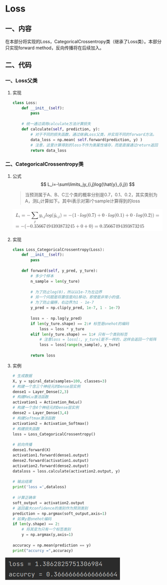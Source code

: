 # Loss

## 一、内容

在本部分将实现的Loss，CategoricalCrossentropy类（继承了Loss类）。本部分只实现forward method，反向传播将在后续加入。

## 二、代码

### 一、Loss父类

  1. 实现

     ```python
     class Loss:
         def __init__(self):
             pass
     
         # 统一通过调用calculate方法计算损失
         def calculate(self, prediction, y):
             # 对于不同的损失函数，通过继承Loss父类，并实现不同的forward方法。
             data_loss = np.mean( self.forward(prediction, y) )
             # 注意，这里计算得到的loss不作为类属性储存，而是直接通过return返回
             return data_loss
     ```

### 二、CategoricalCrossentropy类

  1. 公式
     $$
     L_i=-\sum\limits_jy_{i,j}log(\hat{y}_{i,j})
     $$

     > 当预测属于A、B、C三个类的概率分别是0.7，0.1、0.2，其实类别为A，测$L_i$计算如下。其中i表示对第i个sample计算得到的loss

     ![](https://raw.githubusercontent.com/HX-1234/NoteImage/main/202308072055997.png)

  2. 实现

     ```python
     class Loss_CategoricalCrossentropy(Loss):
         def __init__(self):
             pass
     
         def forward(self, y_pred, y_ture):
             # 多少个样本
             n_sample = len(y_ture)
     
             # 为了防止log(0)，所以以1e-7为左边界
             # 另一个问题是将置信度向1移动，即使是非常小的值，
             # 为了防止偏移，右边界为1 - 1e-7
             y_pred = np.clip(y_pred, 1e-7, 1 - 1e-7)
     
             loss = - np.log(y_pred)
             if len(y_ture.shape) == 2:# 标签是onehot的编码
                 loss = loss * y_ture
             elif len(y_ture.shape) == 1:# 只有一个类别标签
                 # 注意loss = loss[:, y_ture]是不一样的，这样会返回一个矩阵
                 loss = loss[range(n_sample), y_ture]
     
             return loss
     ```

  3. 实例

     ```python
     # 生成数据
     X, y = spiral_data(samples=100, classes=3)
     # 构建一个含三个神经元的Dense层实例
     dense1 = Layer_Dense(2,3)
     # 构建ReLu激活函数
     activation1 = Activation_ReLu()
     # 构建一个含4个神经元的Dense层实例
     dense2 = Layer_Dense(3,4)
     # 构建Softmax激活函数
     activation2 = Activation_Softmax()
     # 构建损失函数
     loss = Loss_CategoricalCrossentropy()
     
     # 前向传播
     dense1.forward(X)
     activation1.forward(dense1.output)
     dense2.forward(activation1.output)
     activation2.forward(dense2.output)
     dataloss = loss.calculate(activation2.output, y)
     
     # 输出结果
     print('loss =',dataloss)
     
     # 计算正确率
     soft_output = activation2.output
     # 返回最大confidence的类别作为预测类别
     prediction = np.argmax(soft_output,axis=1)
     # 如果y是onehot编码
     if len(y.shape) == 2:
         # 将其变为只有一个标签类别
         y = np.argmax(y,axis=1)
     
     accuracy = np.mean(prediction == y)
     print("accurcy =",accuracy)
     ```

![image-20230807220820346](https://raw.githubusercontent.com/HX-1234/NoteImage/main/202308072208379.png)

